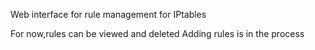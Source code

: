 Web interface for rule management for IPtables

For now,rules can be viewed and deleted
Adding rules is in the process
